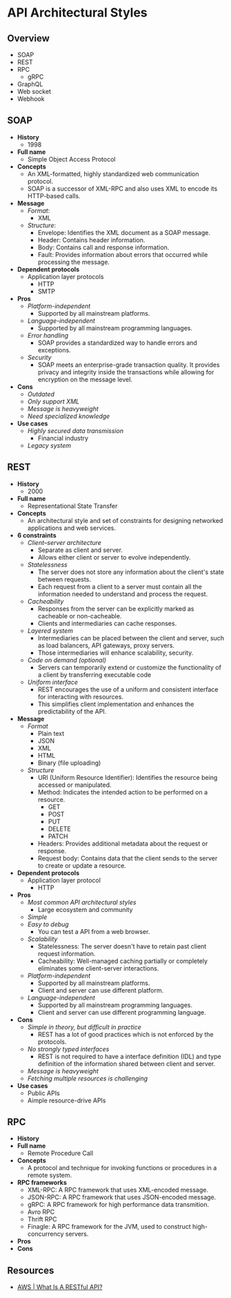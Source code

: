 # API Architectural Styles

## Overview
- SOAP
- REST
- RPC
   - gRPC
- GraphQL
- Web socket
- Webhook

## SOAP
- **History**
   - 1998
- **Full name**
   - Simple Object Access Protocol
- **Concepts**
   - An XML-formatted, highly standardized web communication protocol.
   - SOAP is a successor of XML-RPC and also uses XML to encode its HTTP-based calls.
- **Message**
   - *Format*:
      - XML
   - *Structure*:
      - Envelope: Identifies the XML document as a SOAP message.
      - Header: Contains header information.
      - Body: Contains call and response information.
      - Fault: Provides information about errors that occurred while processing the message.
- **Dependent protocols**
   - Application layer protocols
      - HTTP
      - SMTP
- **Pros**
   - *Platform-independent*
      - Supported by all mainstream platforms.
   - *Language-independent*
      - Supported by all mainstream programming languages.
   - *Error handling*
      - SOAP provides a standardized way to handle errors and exceptions.
   - *Security*
      - SOAP meets an enterprise-grade transaction quality. It provides privacy and integrity inside the transactions while allowing for encryption on the message level.
- **Cons**
   - *Outdated*
   - *Only support XML*
   - *Message is heavyweight*
   - *Need specialized knowledge*
- **Use cases**
   - *Highly secured data transmission*
      - Financial industry
   - *Legacy system*

## REST
- **History**
   - 2000
- **Full name**
   - Representational State Transfer
- **Concepts**
   - An architectural style and set of constraints for designing networked applications and web services.
- **6 constraints**
   - *Client–server architecture*
      - Separate as client and server.
      - Allows either client or server to evolve independently.
   - *Statelessness*
      - The server does not store any information about the client's state between requests.
      - Each request from a client to a server must contain all the information needed to understand and process the request.
   - *Cacheability*
      - Responses from the server can be explicitly marked as cacheable or non-cacheable.
      - Clients and intermediaries can cache responses.
   - *Layered system*
      - Intermediaries can be placed between the client and server, such as load balancers, API gateways, proxy servers.
      - Those intermediaries will enhance scalability, security.
   - *Code on demand (optional)*
      - Servers can temporarily extend or customize the functionality of a client by transferring executable code
   - *Uniform interface*
      - REST encourages the use of a uniform and consistent interface for interacting with resources.
      - This simplifies client implementation and enhances the predictability of the API.
- **Message**
   - *Format*
      - Plain text
      - JSON
      - XML
      - HTML
      - Binary (file uploading)
   - *Structure*
      - URI (Uniform Resource Identifier): Identifies the resource being accessed or manipulated.
      - Method: Indicates the intended action to be performed on a resource.
         - GET
         - POST
         - PUT
         - DELETE
         - PATCH
      - Headers: Provides additional metadata about the request or response.
      - Request body: Contains data that the client sends to the server to create or update a resource.
- **Dependent protocols**
   - Application layer protocol
      - HTTP
- **Pros**
   - *Most common API architectural styles*
      - Large ecosystem and community
   - *Simple*
   - *Easy to debug*
      - You can test a API from a web browser.
   - *Scalability*
      - Statelessness: The server doesn't have to retain past client request information.
      - Cacheability: Well-managed caching partially or completely eliminates some client-server interactions.
   - *Platform-independent*
      - Supported by all mainstream platforms.
      - Client and server can use different platform.
   - *Language-independent*
      - Supported by all mainstream programming languages.
      - Client and server can use different programming language.
- **Cons**
   - *Simple in theory, but difficult in practice*
      - REST has a lot of good practices which is not enforced by the protocols.
   - *No strongly typed interfaces*
      - REST is not required to have a interface definition (IDL) and type definition of the information shared between client and server.
   - *Message is heavyweight*
   - *Fetching multiple resources is challenging*
- **Use cases**
   - Public APIs
   - Aimple resource-drive APIs
   
## RPC
- **History**
- **Full name**
   - Remote Procedure Call
- **Concepts**
   - A protocol and technique for invoking functions or procedures in a remote system.
- **RPC frameworks**
   - XML-RPC: A RPC framework that uses XML-encoded message.
   - JSON-RPC: A RPC framework that uses JSON-encoded message.
   - gRPC: A RPC framework for high performance data transmition.
   - Avro RPC
   - Thrift RPC
   - Finagle: A RPC framework for the JVM, used to construct high-concurrency servers.
- **Pros**
- **Cons**

## Resources
- [AWS | What Is A RESTful API?](https://aws.amazon.com/what-is/restful-api/)

